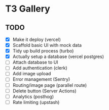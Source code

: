 # T3 Gallery

## TODO

- [x] Make it deploy (vercel)
- [x] Scaffold basic UI with mock data
- [x] Tidy up build process (turbo)
- [x] Actually setup a database (vercel postgres)
- [ ] Attach database to UI
- [ ] Add authentication (clerk)
- [ ] Add image upload
- [ ] Error management (Sentry)
- [ ] Routing/image page (parallel route)
- [ ] Delete button (Server Actions)
- [ ] Analytics (posthog)
- [ ] Rate limiting (upstash)
